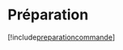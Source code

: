# Préparation

[!include[preparationcommande](preparation.preparationcommande.autogen.md)]









































